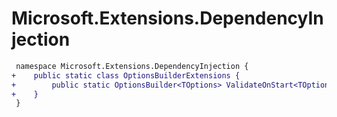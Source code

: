 # Microsoft.Extensions.DependencyInjection

``` diff
 namespace Microsoft.Extensions.DependencyInjection {
+    public static class OptionsBuilderExtensions {
+        public static OptionsBuilder<TOptions> ValidateOnStart<TOptions>(this OptionsBuilder<TOptions> optionsBuilder) where TOptions : class;
+    }
 }
```

